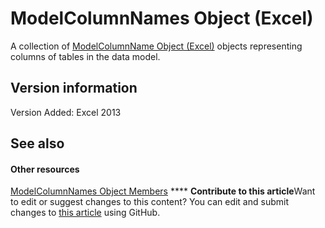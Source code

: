 
# ModelColumnNames Object (Excel)

A collection of  [ModelColumnName Object (Excel)](63a5eefe-b54d-0075-c116-8a752c881834.md) objects representing columns of tables in the data model.


## Version information

Version Added: Excel 2013 


## See also


#### Other resources


 [ModelColumnNames Object Members](ba659135-e622-bc31-0a97-0c5ea6046964.md)
****   **Contribute to this article**Want to edit or suggest changes to this content? You can edit and submit changes to  [this article](https://github.com/jhershey00/VBA_Excel_Test/OpenXMLCon/articles/3a8a966f-b987-a77b-1d4c-eb7b35179f8b.md) using GitHub.


